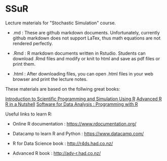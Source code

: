 # SSuR

Lecture materials for "Stochastic Simulation" course.

* .md : These are github markdown documents. Unfortunately, currently github markdown does not support LaTex, thus math equations are not rendered perfectly.

* .Rmd : R markdown documents written in Rstudio. Students can download .Rmd files and modify or knit to html and save as pdf files or print them.

* .html : After downloading files, you can open .html files in your web browser and print the lecture notes.


These materials are based on the follwing great books:

[Introduction to Scientific Programming and Simulation Using R](https://www.amazon.com/Introduction-Scientific-Programming-Simulation-Chapman/dp/1420068725)
[Advanced R](https://www.amazon.com/Advanced-Chapman-Hall-Hadley-Wickham/dp/1466586966)
[R in a Nutshell](https://www.amazon.com/R-Nutshell-Desktop-Quick-Reference/dp/144931208X)
[Software for Data Analysis : Programming with R](https://www.amazon.com/Software-Data-Analysis-Programming-Statistics/dp/0387759352)


Useful links to learn R:

* Online R documentation : https://www.rdocumentation.org/

* Datacamp to learn R and Python : https://www.datacamp.com/

* R for Data Science book : http://r4ds.had.co.nz/

* Advanced R book : http://adv-r.had.co.nz/

